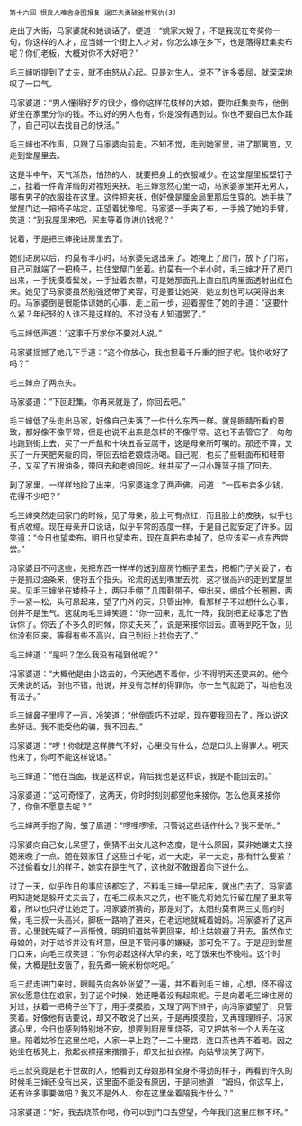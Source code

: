     第十六回 恨良人难舍身图报复 逞匹夫勇破釜种冤仇(3) 

   走出了大街，马家婆就和她谈话了。便道：“姚家大嫂子，不是我现在夸奖你一句，你这样的人才，应当嫁一个街上人才对，你怎么嫁在乡下，也是落得赶集卖布呢？你们老板，大概对你不大好吧？”

   毛三婶听提到了丈夫，就不由怒从心起。只是对生人，说不了许多委屈，就深深地叹了一口气。

   马家婆道：“男人懂得好歹的很少，像你这样花枝样的大娘，要你赶集卖布，他倒好坐在家里分你的钱。不过好的男人也有，你是没有遇到过。你也不要自己太作践了，自己可以去找自己的快活。”

   毛三婶也不作声，只跟了马家婆向前走，不知不觉，走到她家里，进了那篱笆，又走到堂屋里去。

   这是半中午，天气渐热，怕热的人，就要把身上的衣服减少。在这堂屋里板壁钉子上，挂着一件青洋缎的对襟短夹袄。毛三婶忽然心里一动，马家婆家里并无男人，哪有男子的衣服挂在这里。这件短夹袄，倒好像是厘金局里那后生穿的。她手扶了堂屋门边一把椅子站定，正望着犹豫呢，马家婆一手夹了布，一手挽了她的手臂，笑道：“到我屋里来吧，买主等着你讲价钱呢？”

   说着，于是把三婶挽进房里去了。

   她们进房以后，约莫有半小时，马家婆先退出来了。她掩上了房门，放下了门帘，自己可就端了一把椅子，拦住堂屋门坐着。约莫有一个半小时，毛三婶才开了房门出来，一手抚摸着鬓发，一手扯着衣襟，可是她那面孔上直由肌肉里面透射出红色来。她见了马家婆虽然勉强还带了笑容，可是要让她哭，她立刻也可以哭得出来的。马家婆倒是很能体谅她的心事，走上前一步，迎着握住了她的手道：“这要什么紧？年纪轻的人谁不是这样的，不过没有人知道罢了。”

   毛三婶低声道：“这事千万求你不要对人说。”

   马家婆摇撼了她几下手道：“这个你放心，我也担着千斤重的担子呢。钱你收好了吗？”

   毛三婶点了两点头。

   马家婆道：“下回赶集，你再来就是了，你回去吧。”

   毛三婶低了头走出马家，好像自己失落了一件什么东西一样。就是眼睛所看的景致，都好像不像平常，但是也说不出来是怎样的不像平常。这也不去管它了，匆匆地跑到街上去，买了一斤盐和十块五香豆腐干，这是母亲所叮嘱的。那还不算，又买了一斤夹肥夹瘦的肉，带回去给老娘煨汤喝。自己呢，也买了些鞋面布和鞋带子，又买了五根油条，带回去和老娘同吃。统共买了一只小篾篮子提了回去。

   到了家里，一样样地捡了出来，冯家婆连念了两声佛，问道：“一匹布卖多少钱，花得不少吧？”

   毛三婶突然走回家门的时候，见了母亲，脸上可有点红，而且脸上的皮肤，似乎也有点收缩。现在母亲开口说话，似乎平常的态度一样，于是自己就安定了许多。因笑道：“今日也望卖布，明日也望卖布，现在真把布卖掉了，总应该买一点东西尝尝。”

   冯家婆且不问这些，先把东西一样样的送到厨房竹橱子里去，把橱门子关妥了，右手是抓过油条来，便将五个指头，轮流的送到嘴里去吮，这才很高兴的走到堂屋里来。见毛三婶坐在矮椅子上，两只手绷了几围鞋带子，伸出来，绷成个长圈圈，两手一紧一松，头可昂起来，望了门外的天，只管出神。看那样子不过想什么心事，倒并不是生气。这就向毛三婶笑道：“你一回来，乱忙一阵，我倒把正经事忘了告诉你了。你去了不多久的时候，你丈夫来了，说是来接你回去。直等到吃午饭，见你没有回来，等得有些不高兴，自己到街上找你去了。”

   毛三婶道：“是吗？怎么我没有碰到他呢？”

   冯家婆道：“大概他是由小路去的，今天他遇不着你，少不得明天还要来的。他今天来说的话，倒也不错，他说，并没有怎样的得罪你，你一生气就跑了，叫他也没有法子。”

   毛三婶鼻子里哼了一声，冷笑道：“他倒乖巧不过呢，现在要我回去了，所以说这些好话。我不能受他的骗，我不回去。”

   冯家婆道：“啰！你就是这样脾气不好，心里没有什么，总是口头上得罪人。明天他来了，你可不能这样说话。”

   毛三婶道：“他在当面，我是这样说，背后我也是这样说，我是不能回去的。”

   冯家婆道：“这可奇怪了，这两天，你时时刻刻都望他来接你，怎么他真来接你了，你倒不愿意去呢？”

   毛三婶两手抱了胸，皱了眉道：“啰哩啰嗦，只管说这些话作什么？我不爱听。”

   冯家婆向自己女儿呆望了，倒猜不出女儿这种态度，是什么原因，莫非她嫌丈夫接她来晚了一点。她在娘家住了这些日子呢，迟一天走，早一天走，那有什么要紧？不过偷看女儿的样子，她实在是生气了，这也就不敢跟着向下说什么。

   过了一天，似乎昨日的事应该都忘了，不料毛三婶一早起床，就出门去了。冯家婆明知道她是躲开丈夫去了，在毛三叔未来之先，也不能先将她先行留在屋子里来等着，所以也只好让她走了。冯家婆所猜的，那是对了，太阳约莫有两三丈高的时候，毛三叔一头高兴，脚板一路响了进来，在老远地就喊着姆妈。冯家婆听了这声音，心里就先喊了一声惭愧，明明知道姑爷要回来，却让姑娘避了开去。虽然作丈母娘的，对于姑爷并没有坏意，但是不管闲事的嫌疑，那可免不了。于是迎到堂屋门口来，向毛三叔笑道：“你何必起这样大早的来，吃了饭来也不晚啦。这个时候，大概是肚皮饿了，我先煮一碗米粉你吃吧。”

   毛三叔走进门来时，眼睛先向各处张望了一遍，并不看到毛三婶，心想，怪不得这家伙愿意住在娘家，到了这个时候，她还睡着没有起来呢。于是向着毛三婶住房的对过，扶着一把椅子坐下了，用手摸摸脸，又理了两下辫子，向冯家婆望了，只管笑着。好像他有话要说，却又不敢说了出来，于是再摸摸脸，又再理理辫子。冯家婆心里，今日也感到特别地不安，想要到厨房里烧茶，可又把姑爷一个人丢在这里。陪着姑爷在这里坐吧，人家一早上跑了一二十里路，连口茶也弄不着喝。因之她坐在板凳上，掀起衣襟摆来揩揩手，却又扯扯衣襟，向姑爷淡笑了两下。

   毛三叔究竟是老于世故的人，他看到丈母娘那样全身不得劲的样子，再看到许久的时候毛三婶还没有出来，这里面不能没有原因，于是问她道：“姆妈，你这早上，还有许多事要做吧？我又不是外人，你在这里坐着陪我作什么？”

   冯家婆道：“好，我去烧茶你喝，你可以到门口去望望，今年我们这里庄稼不坏。”

